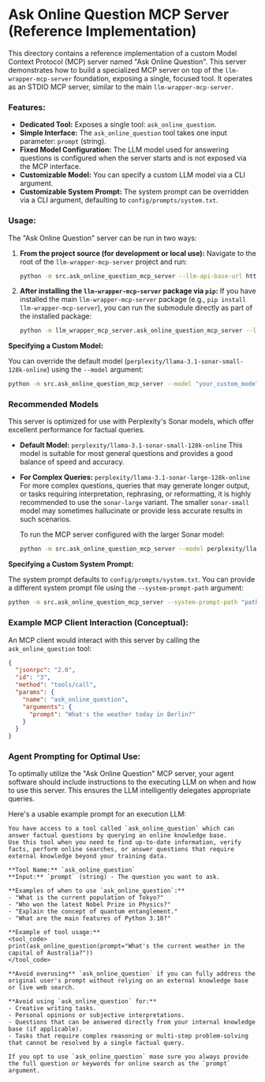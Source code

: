 # Ask Online Question MCP Server (Reference Implementation)

This directory contains a reference implementation of a custom Model Context Protocol (MCP) server named "Ask Online Question". This server demonstrates how to build a specialized MCP server on top of the `llm-wrapper-mcp-server` foundation, exposing a single, focused tool. It operates as an STDIO MCP server, similar to the main `llm-wrapper-mcp-server`.

### Features:
*   **Dedicated Tool:** Exposes a single tool: `ask_online_question`.
*   **Simple Interface:** The `ask_online_question` tool takes one input parameter: `prompt` (string).
*   **Fixed Model Configuration:** The LLM model used for answering questions is configured when the server starts and is not exposed via the MCP interface.
*   **Customizable Model:** You can specify a custom LLM model via a CLI argument.
*   **Customizable System Prompt:** The system prompt can be overridden via a CLI argument, defaulting to `config/prompts/system.txt`.

### Usage:

The "Ask Online Question" server can be run in two ways:

1.  **From the project source (for development or local use):**
    Navigate to the root of the `llm-wrapper-mcp-server` project and run:
    ```bash
    python -m src.ask_online_question_mcp_server --llm-api-base-url https://api.openrouter.ai/api/v1
    ```

2.  **After installing the `llm-wrapper-mcp-server` package via `pip`:**
    If you have installed the main `llm-wrapper-mcp-server` package (e.g., `pip install llm-wrapper-mcp-server`), you can run the submodule directly as part of the installed package:
    ```bash
    python -m llm_wrapper_mcp_server.ask_online_question_mcp_server --llm-api-base-url https://api.openrouter.ai/api/v1
    ```

**Specifying a Custom Model:**

You can override the default model (`perplexity/llama-3.1-sonar-small-128k-online`) using the `--model` argument:

```bash
python -m src.ask_online_question_mcp_server --model "your_custom_model_name" --llm-api-base-url https://api.openrouter.ai/api/v1
```

### Recommended Models

This server is optimized for use with Perplexity's Sonar models, which offer excellent performance for factual queries.

*   **Default Model:** `perplexity/llama-3.1-sonar-small-128k-online`
    This model is suitable for most general questions and provides a good balance of speed and accuracy.

*   **For Complex Queries:** `perplexity/llama-3.1-sonar-large-128k-online`
    For more complex questions, queries that may generate longer output, or tasks requiring interpretation, rephrasing, or reformatting, it is highly recommended to use the `sonar-large` variant. The smaller `sonar-small` model may sometimes hallucinate or provide less accurate results in such scenarios.

    To run the MCP server configured with the larger Sonar model:

    ```bash
    python -m src.ask_online_question_mcp_server --model perplexity/llama-3.1-sonar-large-128k-online --llm-api-base-url https://api.openrouter.ai/api/v1
    ```

**Specifying a Custom System Prompt:**

The system prompt defaults to `config/prompts/system.txt`. You can provide a different system prompt file using the `--system-prompt-path` argument:

```bash
python -m src.ask_online_question_mcp_server --system-prompt-path "path/to/your/custom_prompt.txt" --llm-api-base-url https://api.openrouter.ai/api/v1
```

### Example MCP Client Interaction (Conceptual):

An MCP client would interact with this server by calling the `ask_online_question` tool:

```json
{
  "jsonrpc": "2.0",
  "id": "3",
  "method": "tools/call",
  "params": {
    "name": "ask_online_question",
    "arguments": {
      "prompt": "What's the weather today in Berlin?"
    }
  }
}
```

### Agent Prompting for Optimal Use:

To optimally utilize the "Ask Online Question" MCP server, your agent software should include instructions to the executing LLM on when and how to use this server. This ensures the LLM intelligently delegates appropriate queries.

Here's a usable example prompt for an execution LLM:

```
You have access to a tool called `ask_online_question` which can answer factual questions by querying an online knowledge base.
Use this tool when you need to find up-to-date information, verify facts, perform online searches, or answer questions that require external knowledge beyond your training data.

**Tool Name:** `ask_online_question`
**Input:** `prompt` (string) - The question you want to ask.

**Examples of when to use `ask_online_question`:**
- "What is the current population of Tokyo?"
- "Who won the latest Nobel Prize in Physics?"
- "Explain the concept of quantum entanglement."
- "What are the main features of Python 3.10?"

**Example of tool usage:**
<tool_code>
print(ask_online_question(prompt="What's the current weather in the capital of Australia?"))
</tool_code>

**Avoid overusing** `ask_online_question` if you can fully address the original user's prompt without relying on an external knowledge base or live web search.

**Avoid using `ask_online_question` for:**
- Creative writing tasks.
- Personal opinions or subjective interpretations.
- Questions that can be answered directly from your internal knowledge base (if applicable).
- Tasks that require complex reasoning or multi-step problem-solving that cannot be resolved by a single factual query.

If you opt to use `ask_online_question` mase sure you always provide the full question or keywords for online search as the `prompt` argument.
